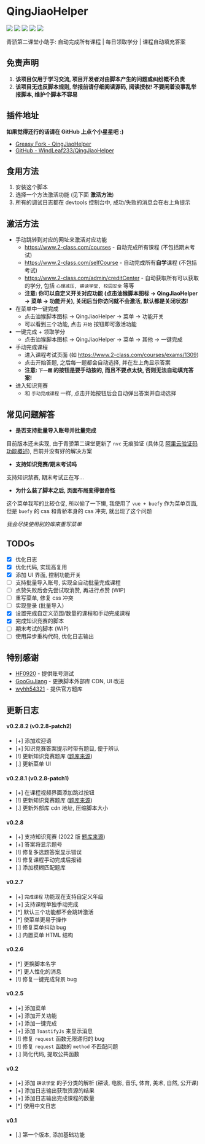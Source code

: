 # QingJiaoHelper

![](https://img.shields.io/greasyfork/v/452984?label=%E6%9C%80%E6%96%B0%E7%89%88%E6%9C%AC)
![](https://img.shields.io/greasyfork/dd/452984?color=red&label=%E6%97%A5%E5%AE%89%E8%A3%85)
![](https://img.shields.io/greasyfork/dt/452984?color=pink&label=%E6%80%BB%E5%AE%89%E8%A3%85)
![](https://img.shields.io/greasyfork/l/452984?label=%E8%AE%B8%E5%8F%AF%E8%AF%81)
![](https://img.shields.io/greasyfork/rating-count/452984?label=%E8%AF%84%E5%88%86)

青骄第二课堂小助手: 自动完成所有课程 | 每日领取学分 | 课程自动填充答案

## 免责声明

1. **该项目仅用于学习交流, 项目开发者对由脚本产生的问题或纠纷概不负责**
2. **该项目无违反脚本规则, 举报前请仔细阅读源码, 阅读授权! 不要闲着没事乱举报脚本, 维护个脚本不容易**

## 插件地址

**如果觉得还行的话请在 GitHub 上点个小星星吧 :)**

+ [Greasy Fork - QingJiaoHelper](https://greasyfork.org/zh-CN/scripts/452984-qingjiaohelper)
+ [GitHub - WindLeaf233/QingJiaoHelper](https://github.com/WindLeaf233/QingJiaoHelper/)

## 食用方法

1. 安装这个脚本
2. 选择一个方法激活功能 (见下面 **激活方法**)
3. 所有的调试日志都在 devtools 控制台中, 成功/失败的消息会在右上角提示

## 激活方法

* 手动跳转到对应的网址来激活对应功能
  + https://www.2-class.com/courses - 自动完成所有课程 (不包括期末考试)
  + https://www.2-class.com/selfCourse - 自动完成所有**自学**课程 (不包括考试)
  + https://www.2-class.com/admin/creditCenter - 自动获取所有可以获取的学分, 包括 `心理减压, 耕读学堂, 校园安全` 等等
  + **注意: 你可以自定义开关对应功能 (点击油猴脚本图标 -> QingJiaoHelper -> 菜单 -> 功能开关), 关闭后当你访问就不会激活, 默认都是关闭状态!**
* 在菜单中一键完成
  + 点击油猴脚本图标 -> QingJiaoHelper -> 菜单 -> 功能开关
  + 可以看到三个功能, 点击 `开始` 按钮即可激活功能
* 一键完成 + 领取学分
  + 点击油猴脚本图标 -> QingJiaoHelper -> 菜单 -> 其他 -> 一键完成
* 手动完成课程
  + 进入课程考试页面 (如 https://www.2-class.com/courses/exams/1309)
  + 点击开始答题, 之后每一题都会自动选择, 并在左上角显示答案
  + **注意: `下一题` 的按钮是要手动按的, 而且不要点太快, 否则无法自动填充答案!**
* 进入知识竞赛
  + 和 `手动完成课程` 一样, 点击开始按钮后会自动弹出答案并自动选择

## 常见问题解答

+ **是否支持批量导入账号并批量完成**

目前版本还未实现, 由于青骄第二课堂更新了 `nvc` 无痕验证 (具体见 [阿里云验证码功能概述](https://help.aliyun.com/document_detail/122071.html)), 目前并没有好的解决方案

+ **支持知识竞赛/期末考试吗**

支持知识禁赛, 期末考试正在写...

+ **为什么装了脚本之后, 页面布局变得很奇怪**

这个菜单我写的比较仓促, 所以偷了一下懒, 我使用了 `vue + buefy` 作为菜单页面, 但是 `buefy` 的 css 和青骄本身的 css 冲突, 就出现了这个问题

*我会尽快使用别的库来重写菜单*

## TODOs

+ [x] 优化日志
+ [x] 优化代码, 实现高复用
+ [x] 添加 UI 界面, 控制功能开关
+ [ ] 支持批量导入账号, 实现全自动批量完成课程
+ [ ] 点赞失败后会先尝试取消赞, 再进行点赞 (WIP)
+ [ ] 重写菜单, 修复 css 冲突
+ [ ] 实现登录 (批量导入)
+ [x] 设置完成自定义范围/数量的课程和手动完成课程
+ [x] 完成知识竞赛的脚本
+ [ ] 期末考试的脚本 (WIP)
+ [ ] 使用异步重构代码, 优化日志输出

## 特别感谢

* [HF0920](https://greasyfork.org/zh-CN/users/971958-hf0920) - 提供账号测试
* [GooGuJiang](https://github.com/GooGuJiang) - 更换脚本外部库 CDN, UI 改进
* [wyhh54321](https://greasyfork.org/zh-CN/users/973982-wyhh54321) - 提供官方题库

## 更新日志

#### v0.2.8.2 (v0.2.8-patch2)
* [+] 添加欢迎语
* [+] 知识竞赛答案提示时带有题目, 便于辨认
* [!] 更新知识竞赛题库 ([题库来源](https://greasyfork.org/zh-CN/scripts/453791-lib2class))
* [.] 更新菜单 UI

#### v0.2.8.1 (v0.2.8-patch1)
* [+] 在课程视频界面添加跳过按钮
* [!] 更新知识竞赛题库 ([题库来源](https://greasyfork.org/zh-CN/scripts/453457-lib42classnew))
* [.] 更新外部库 cdn 地址, 压缩脚本大小

#### v0.2.8
* [+] 支持知识竞赛 (2022 版 [题库来源](https://greasyfork.org/zh-CN/scripts/453222-lib42classxin))
* [+] 答案将显示题号
* [!] 修复多选题答案显示错误
* [!] 修复课程手动完成后报错
* [.] 添加模糊匹配题库

#### v0.2.7
* [+] `完成课程` 功能现在支持自定义年级
* [+] 支持课程单独手动完成
* [*] 默认三个功能都不会跳转激活
* [*] 使菜单更易于操作
* [!] 修复菜单抖动 bug
* [.] 内置菜单 HTML 结构

#### v0.2.6
* [*] 更换脚本名字
* [*] 更人性化的消息
* [!] 修复一键完成背景 bug

#### v0.2.5
* [+] 添加菜单
* [+] 添加开关功能
* [+] 添加一键完成
* [+] 添加 `ToastifyJs` 来显示消息
* [!] 修复 `request` 函数无限递归的 bug
* [!] 修复 `request` 函数的 `method` 不匹配问题
* [.] 简化代码, 提取公共函数

#### v0.2
* [+] 添加 `耕读学堂` 的子分类的解析 (耕读, 电影, 音乐, 体育, 美术, 自然, 公开课)
* [+] 添加日志输出获取资源的结果
* [+] 添加日志输出完成课程的数量
* [*] 使用中文日志

#### v0.1
* [.] 第一个版本, 添加基础功能
